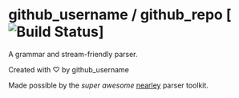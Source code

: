 # github_username / github_repo [![Build Status](https://travis-ci.org/github_username/github_repo.svg?branch=master)]

A grammar and stream-friendly parser.

Created with ♡ by github_username

Made possible by the *super awesome* [nearley](https://nearley.js.org/) parser toolkit.